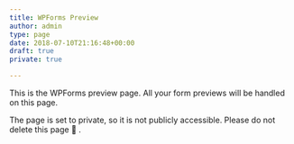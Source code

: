 ```yaml
---
title: WPForms Preview
author: admin
type: page
date: 2018-07-10T21:16:48+00:00
draft: true
private: true

---
```

This is the WPForms preview page. All your form previews will be handled on this page.

The page is set to private, so it is not publicly accessible. Please do not delete this page 🙂 .